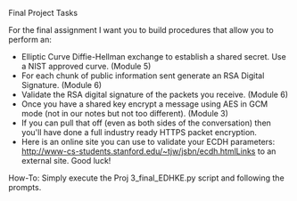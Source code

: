 Final Project Tasks

For the final assignment I want you to build procedures that allow you to perform an:
* Elliptic Curve Diffie-Hellman exchange to establish a shared secret.  Use a NIST approved curve. (Module 5)
* For each chunk of public information sent generate an RSA Digital Signature. (Module 6)
* Validate the RSA digital signature of the packets you receive. (Module 6)
* Once you have a shared key encrypt a message using AES in GCM mode (not in our notes but not too different). (Module 3)
* If you can pull that off (even as both sides of the conversation) then you'll have done a full industry ready HTTPS packet encryption.
* Here is an online site you can use to validate your ECDH parameters:  http://www-cs-students.stanford.edu/~tjw/jsbn/ecdh.htmlLinks to an external site.
Good luck!

How-To:
Simply execute the Proj 3_final_EDHKE.py script and following the prompts.
